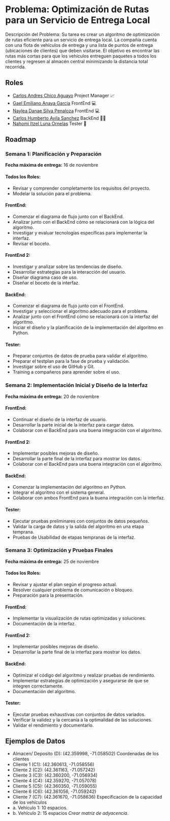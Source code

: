 
# Problema: Optimización de Rutas para un Servicio de Entrega Local

Descripción del Problema:
Su tarea es crear un algoritmo de optimización de rutas eficiente para un servicio de entrega
local. La compañía cuenta con una flota de vehículos de entrega y una lista de puntos de entrega (ubicaciones de clientes) que deben visitarse. El objetivo es encontrar las rutas más cortas para que los vehículos entreguen paquetes a todos los clientes y regresen al almacén central
minimizando la distancia total recorrida.


## Roles

- [Carlos Andres Chico Aguayo](https://github.com/KleoMaple) Project Manager 📈
- [Gael Emiliano Anaya Garcia](https://github.com/EmilianoAnaya) FrontEnd 💻
- [Naylea Danae Silva Penaloza](https://github.com/NayleaDanae) FrontEnd 💻
- [Carlos Humberto Avila Sanchez](https://github.com/CarlosHumbertoAvilaSanchez) BackEnd 👨‍💻
- [Nahomi Itzel Luna Ornelas](https://github.com/NahomiLunaOR) Tester 📝


## Roadmap
### Semana 1: Planificación y Preparación
**Fecha máxima de entrega:** 16 de noviembre
#### **Todos los Roles:**
- Revisar y comprender completamente los requisitos del proyecto.
- Modelar la solución para el problema.
#### **FrontEnd:**
- Comenzar el diagrama de flujo junto con el BackEnd.
- Analizar junto con el BackEnd cómo se relacionará con la lógica del algoritmo.
- Investigar y evaluar tecnologías específicas para implementar la interfaz.
- Revisar el boceto.
#### **FrontEnd 2:**
- Investigar y analizar sobre las tendencias de diseño.
- Desarrollar estrategias para la interacción del usuario.
- Diseñar diagrama caso de uso.
- Diseñar el boceto de la interfaz.
#### **BackEnd:**
- Comenzar el diagrama de flujo junto con el FrontEnd.
- Investigar y seleccionar el algoritmo adecuado para el problema.
- Analizar junto con el FrontEnd cómo se relacionará con la interfaz del algoritmo.
- Iniciar el diseño y la planificación de la implementación del algoritmo en Python.
#### **Tester:**
- Preparar conjuntos de datos de prueba para validar el algoritmo.
- Preparar el testplan para la fase de prueba y validación.
- Investigar sobre el uso de GitHub y Git.
- Training a compañeros para aprender sobre el uso.

### Semana 2: Implementación Inicial y Diseño de la Interfaz
**Fecha máxima de entrega:** 20 de noviembre
#### **FrontEnd:**
- Continuar el diseño de la interfaz de usuario.
- Desarrollar la parte inicial de la interfaz para cargar datos.
- Colaborar con el BackEnd para una buena integración con el algoritmo.
#### **FrontEnd 2:**
- Implementar posibles mejoras de diseño.
- Desarrollar la parte final de la interfaz para mostrar los datos.
- Colaborar con el BackEnd para una buena integración con el algoritmo.
#### **BackEnd:**
- Comenzar la implementación del algoritmo en Python.
- Integrar el algoritmo con el sistema general.
- Colaborar con ambos FrontEnd para la buena integración con la interfaz.
#### **Tester:**
- Ejecutar pruebas preliminares con conjuntos de datos pequeños.
- Validar la carga de datos y la salida del algoritmo en una etapa temprana.
- Pruebas de Usabilidad de etapas tempranas de la interfaz.

### Semana 3: Optimización y Pruebas Finales
**Fecha máxima de entrega:** 25 de noviembre
#### **Todos los Roles:**
- Revisar y ajustar el plan según el progreso actual.
- Resolver cualquier problema de comunicación o bloqueo.
- Preparación para la presentación.
#### **FrontEnd:**
- Implementar la visualización de rutas optimizadas y soluciones.
- Documentación de la interfaz.
#### **FrontEnd 2:**
- Implementar posibles mejoras de diseño.
- Desarrollar la parte final de la interfaz para mostrar los datos.
#### **BackEnd:**
- Optimizar el código del algoritmo y realizar pruebas de rendimiento.
- Implementar estrategias de optimización y asegurarse de que se integren correctamente.
- Documentación del algoritmo.
#### **Tester:**
- Ejecutar pruebas exhaustivas con conjuntos de datos variados.
- Verificar la validez y la cercanía a la optimalidad de las soluciones.
- Validar el rendimiento y documentarlo.


## Ejemplos de Datos

- Almacen/ Deposito (D): (42.359998, -71.058502)
Coordenadas de los clientes
- Cliente 1 (C1): (42.360613, -71.058556)
- Cliente 2 (C2): (42.361163, -71.057242)
- Cliente 3 (C3): (42.360200, -71.056934)
- Cliente 4 (C4): (42.359270, -71.057078)
- Cliente 5 (C5): (42.360350, -71.059055)
- Cliente 6 (C6): (42.361056, -71.059242)
- Cliente 7 (C7): (42.361670, -71.058636)
Especificacion de la capacidad de los vehículos
- a. Vehículo 1: 10 espacios.
- b. Vehículo 2: 15 espacios
*Crear matriz de adyacencia*.


